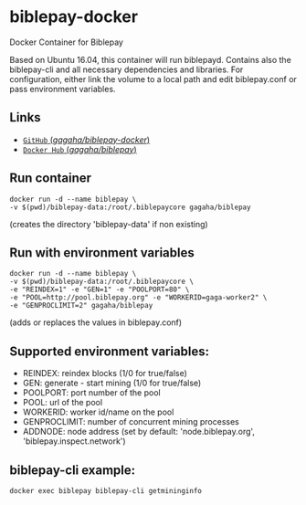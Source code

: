  # biblepay-docker
 
 Docker Container for Biblepay

Based on Ubuntu 16.04, this container will run biblepayd. Contains also the biblepay-cli and all necessary dependencies and libraries. For configuration, either link the volume to a local path and edit biblepay.conf or pass environment variables.

## Links

-	[`GitHub` (*gagaha/biblepay-docker*)](https://github.com/gagaha/biblepay-docker)
-	[`Docker Hub` (*gagaha/biblepay*)](https://hub.docker.com/r/gagaha/biblepay/)


## Run container
```
docker run -d --name biblepay \
-v $(pwd)/biblepay-data:/root/.biblepaycore gagaha/biblepay
```  
  
(creates the directory 'biblepay-data' if non existing)
   
## Run with environment variables
```
docker run -d --name biblepay \
-v $(pwd)/biblepay-data:/root/.biblepaycore \
-e "REINDEX=1" -e "GEN=1" -e "POOLPORT=80" \
-e "POOL=http://pool.biblepay.org" -e "WORKERID=gaga-worker2" \
-e "GENPROCLIMIT=2" gagaha/biblepay
```   
(adds or replaces the values in biblepay.conf)
  
## Supported environment variables:
- REINDEX: reindex blocks (1/0 for true/false)
- GEN: generate - start mining (1/0 for true/false)
- POOLPORT: port number of the pool
- POOL: url of the pool
- WORKERID: worker id/name on the pool
- GENPROCLIMIT: number of concurrent mining processes 
- ADDNODE: node address (set by default: 'node.biblepay.org', 'biblepay.inspect.network')
  
  
## biblepay-cli example:
```
docker exec biblepay biblepay-cli getmininginfo
```
